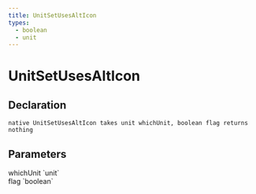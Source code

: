 ```yaml
---
title: UnitSetUsesAltIcon
types:
  - boolean
  - unit
---
```


# UnitSetUsesAltIcon

## Declaration

```
native UnitSetUsesAltIcon takes unit whichUnit, boolean flag returns nothing
```

## Parameters
<dl>
  <dt>whichUnit `unit`</dt>
  <dd></dd>

  <dt>flag `boolean`</dt>
  <dd></dd>
</dl>
